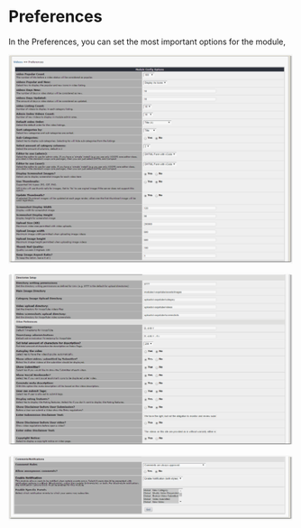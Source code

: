 # Preferences

In the Preferences, you can set the most important options for the module,

  
  


![](.gitbook/assets/image002.png)

![](.gitbook/assets/image003.png)

![](.gitbook/assets/image004.png)

